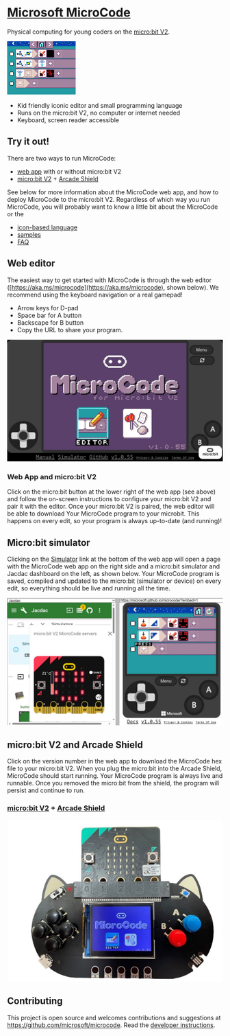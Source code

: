 # [Microsoft MicroCode](https://aka.ms/microcode)

Physical computing for young coders on the [micro:bit V2](https://microbit.org).

![Chuck a Duck MicroCode program](./images/sample_chuck_a_duck.png)

-   Kid friendly iconic editor and small programming language
-   Runs on the micro:bit V2, no computer or internet needed
-   Keyboard, screen reader accessible

## Try it out!

There are two ways to run MicroCode:

-   [web app](https://aka.ms/microcode) with or without micro:bit V2
-   [micro:bit V2](https://microbit.org) + [Arcade Shield](https://www.kittenbot.cc/products/newbit-arcade-shield)

See below for more information about the MicroCode web app, and how to deploy MicroCode to the micro:bit V2. Regardless of which way you run MicroCode, you will probably want to know a little bit about the MicroCode
or the

-   [icon-based language](./language.md)
-   [samples](./samples.md)
-   [FAQ](./faq.md)

## Web editor

The easiest way to get started with MicroCode is through the web editor ([https://aka.ms/microcode](https://aka.ms/microcode), shown below). We recommend using the keyboard navigation or a real gamepad!

-   Arrow keys for D-pad
-   Space bar for A button
-   Backscape for B button
-   Copy the URL to share your program.

![MicroCode web app](./images/website.jpg)

### Web App and micro:bit V2

Click on the micro:bit button at the lower right of the web app (see above) and follow the on-screen instructions to configure your micro:bit V2 and pair it with the editor.
Once your micro:bit V2 is paired, the web editor will be able to download Your
MicroCode program to your microbit. This happens on every edit, so your program
is always up-to-date (and running)!

## Micro:bit simulator

Clicking on the [Simulator](https://microsoft.github.io/jacdac-docs/clients/javascript/devtools?jacscript=1&simulators=microbitmicrocode#https://microsoft.github.io/microcode/?embed=1) link at the bottom of the web app will open a page with the MicroCode web app on the right side and a micro:bit simulator and Jacdac dashboard on the left, as shown below. Your MicroCode program is saved, compiled and updated to the micro:bit (simulator or device) on every edit, so everything should be live and running all the time.

![micro:bit simulaotr and MicroCode web app](./images/webAppSimulators.jpg)

## micro:bit V2 and Arcade Shield

Click on the version number in the web app to download the MicroCode hex file to your micro:bit V2. When you plug the micro:bit into the Arcade Shield, MicroCode should start running. Your MicroCode program is always live and runnable. Once you removed the micro:bit from the shield, the program will persist and continue to run.

### [micro:bit V2](https://microbit.org) + [Arcade Shield](https://www.kittenbot.cc/products/newbit-arcade-shield)

![Arcade Shield and micro:bit V2](./images/meow1.jpg)

## Contributing

This project is open source and welcomes contributions and suggestions at https://github.com/microsoft/microcode.
Read the [developer instructions](./develop.md).
